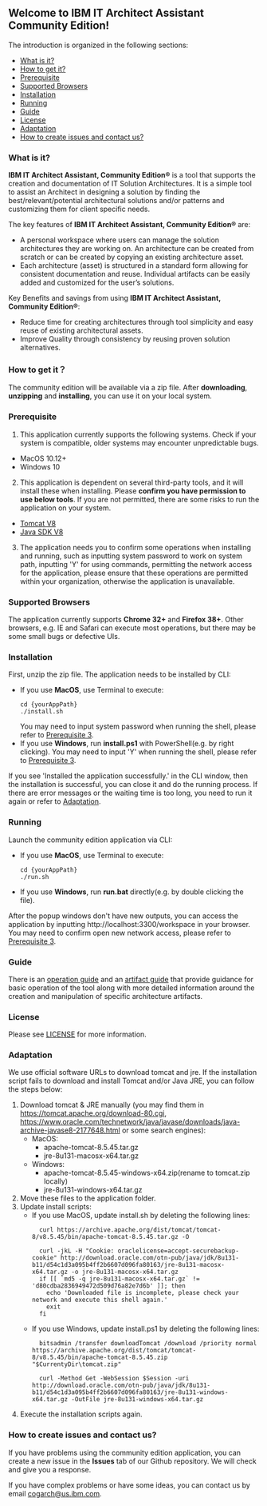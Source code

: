 ## Welcome to IBM IT Architect Assistant Community Edition!

The introduction is organized in the following sections:
- [What is it?](#what-is-it)  
- [How to get it?](#how-to-get-it) 
- [Prerequisite](#prerequisite)
- [Supported Browsers](#supported-browsers)  
- [Installation](#installation)
- [Running](#running)
- [Guide](#guide)
- [License](#license) 
- [Adaptation](#adaptation) 
- [How to create issues and contact us?](#how-to-create-issues-and-contact-us) 

### What is it?

**IBM IT Architect Assistant, Community Edition®** is a tool that supports the creation and documentation of IT  Solution Architectures. It is a simple tool to assist an Architect in designing a solution by finding the best/relevant/potential architectural solutions and/or patterns and customizing them for client specific needs.

The key features of **IBM IT Architect Assistant, Community Edition®** are:
* A personal workspace where users can manage the solution architectures they are working on. An architecture can be created from scratch or can be created by copying an existing architecture asset.
* Each architecture (asset) is structured in a standard form allowing for consistent documentation and reuse. Individual artifacts can be easily added and customized for the user’s solutions.

Key Benefits and savings from using **IBM IT Architect Assistant, Community Edition®**:

* Reduce time for creating architectures through tool simplicity and easy reuse of existing architectural assets.
* Improve Quality through consistency by reusing proven solution alternatives.

### How to get it？

The community edition will be available via a zip file. After **downloading**, **unzipping** and **installing**, you can use it on your local system.

### Prerequisite

1. This application currently supports the following systems. Check if your system is compatible, older systems may encounter unpredictable bugs.
  - MacOS 10.12+
  - Windows 10
2. This application is dependent on several third-party tools, and it will install these when installing. Please **confirm you have permission to use below tools**. If you are not permitted, there are some risks to run the application on your system.
  - [Tomcat V8](https://tomcat.apache.org/tomcat-8.5-doc/)
  - [Java SDK V8](https://www.oracle.com/technetwork/java/javase/downloads/jdk8-downloads-2133151.html)
3. The application needs you to confirm some operations when installing and running, such as inputting system password to work on system path, inputting 'Y' for using commands, permitting the network access for the application, please ensure that these operations are permitted within your organization, otherwise the application is unavailable.

### Supported Browsers

The application currently supports **Chrome 32+** and **Firefox 38+**. Other browsers, e.g. IE and Safari can execute most operations, but there may be some small bugs or defective UIs.

### Installation

First, unzip the zip file.
The application needs to be installed by CLI:

  * If you use **MacOS**, use Terminal to execute:
    ```
    cd {yourAppPath}
    ./install.sh
    ```
    You may need to input system password when running the shell, please refer to [Prerequisite 3](#prerequisite).
  * If you use **Windows**, run **install.ps1** with PowerShell(e.g. by right clicking). You may need to input 'Y' when running the shell, please refer to [Prerequisite 3](#prerequisite).

If you see 'Installed the application successfully.' in the CLI window, then the installation is successful, you can close it and do the running process. If there are error messages or the waiting time is too long, you need to run it again or refer to [Adaptation](#adaptation).

### Running

Launch the community edition application via CLI:

  * If you use **MacOS**, use Terminal to execute:
    ```
    cd {yourAppPath}
    ./run.sh
    ```

  * If you use **Windows**, run **run.bat** directly(e.g. by double clicking the file).

After the popup windows don't have new outputs, you can access the application by inputting http://localhost:3300/workspace in your browser. You may need to confirm open new network access, please refer to [Prerequisite 3](#prerequisite).

### Guide

There is an [operation guide](Overview-ITAA-CE.md) and an [artifact guide](Artifact-Details-ITAA-CE.md) that provide guidance for basic operation of the tool along with more detailed information around the creation and manipulation of specific architecture artifacts.

### License

Please see [LICENSE](LICENSE) for more information.

### Adaptation

We use official software URLs to download tomcat and jre. If the installation script fails to download and install Tomcat and/or Java JRE, you can follow the  steps below:
1. Download tomcat & JRE manually  (you may find them in https://tomcat.apache.org/download-80.cgi, https://www.oracle.com/technetwork/java/javase/downloads/java-archive-javase8-2177648.html or some search engines):
    * MacOS:
      - apache-tomcat-8.5.45.tar.gz
      - jre-8u131-macosx-x64.tar.gz
    * Windows:
      - apache-tomcat-8.5.45-windows-x64.zip(rename to tomcat.zip locally)
      - jre-8u131-windows-x64.tar.gz
2. Move these files to the application folder.
3. Update install scripts:
    * If you use MacOS, update install.sh by deleting the following lines:
      ```
        curl https://archive.apache.org/dist/tomcat/tomcat-8/v8.5.45/bin/apache-tomcat-8.5.45.tar.gz -O

        curl -jkL -H "Cookie: oraclelicense=accept-securebackup-cookie" http://download.oracle.com/otn-pub/java/jdk/8u131-b11/d54c1d3a095b4ff2b6607d096fa80163/jre-8u131-macosx-x64.tar.gz -o jre-8u131-macosx-x64.tar.gz
        if [[ `md5 -q jre-8u131-macosx-x64.tar.gz` != 'd80cdba2836949472d509d76a82e7d6b' ]]; then
          echo 'Downloaded file is incomplete, please check your network and execute this shell again.'
          exit
        fi
      ```
    * If you use Windows, update install.ps1 by deleting the following lines:
      ```
        bitsadmin /transfer downloadTomcat /download /priority normal https://archive.apache.org/dist/tomcat/tomcat-8/v8.5.45/bin/apache-tomcat-8.5.45.zip "$CurrentyDir\tomcat.zip"

        curl -Method Get -WebSession $Session -uri http://download.oracle.com/otn-pub/java/jdk/8u131-b11/d54c1d3a095b4ff2b6607d096fa80163/jre-8u131-windows-x64.tar.gz -OutFile jre-8u131-windows-x64.tar.gz
      ```
4. Execute the installation scripts again.

### How to create issues and contact us?

If you have  problems using the community edition application, you can create a new issue in the **Issues** tab of our Github repository. We will check and give you a response.

If you have complex problems or have some ideas, you can contact us by email [cogarch@us.ibm.com](cogarch@us.ibm.com).
